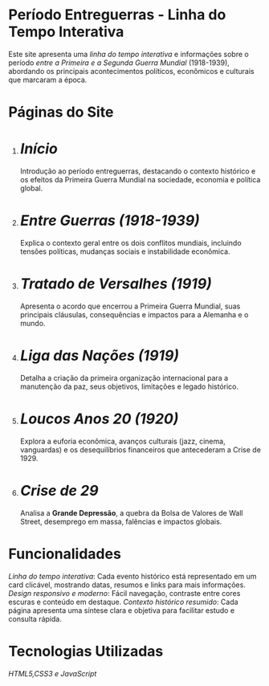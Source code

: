 
# Período Entreguerras - Linha do Tempo Interativa

Este site apresenta uma *linha do tempo interativa* e informações sobre o período *entre a Primeira e a Segunda Guerra Mundial* (1918-1939), abordando os principais acontecimentos políticos, econômicos e culturais que marcaram a época.

# Páginas do Site

1. # *Início*
   Introdução ao período entreguerras, destacando o contexto histórico e os efeitos da Primeira Guerra Mundial na sociedade, economia e política global.

2. # *Entre Guerras (1918-1939)*
   Explica o contexto geral entre os dois conflitos mundiais, incluindo tensões políticas, mudanças sociais e instabilidade econômica.

3. # *Tratado de Versalhes (1919)*
   Apresenta o acordo que encerrou a Primeira Guerra Mundial, suas principais cláusulas, consequências e impactos para a Alemanha e o mundo.

4. # *Liga das Nações (1919)*
   Detalha a criação da primeira organização internacional para a manutenção da paz, seus objetivos, limitações e legado histórico.

5. # *Loucos Anos 20 (1920)*
   Explora a euforia econômica, avanços culturais (jazz, cinema, vanguardas) e os desequilíbrios financeiros que antecederam a Crise de 1929.

6. # *Crise de 29*
   Analisa a **Grande Depressão**, a quebra da Bolsa de Valores de Wall Street, desemprego em massa, falências e impactos globais.

# Funcionalidades

*Linha do tempo interativa*: Cada evento histórico está representado em um card clicável, mostrando datas, resumos e links para mais informações.
*Design responsivo e moderno*: Fácil navegação, contraste entre cores escuras e conteúdo em destaque.
*Contexto histórico resumido*: Cada página apresenta uma síntese clara e objetiva para facilitar estudo e consulta rápida.

# Tecnologias Utilizadas

  *HTML5,CSS3 e JavaScript*

